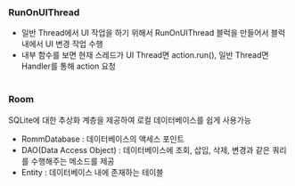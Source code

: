 ### RunOnUIThread
- 일반 Thread에서 UI 작업을 하기 위해서 RunOnUIThread 블럭을 만들어서 블럭 내에서 UI 변경 작업 수행
- 내부 함수를 보면 현재 스레드가 UI Thread면 action.run(), 일반 Thread면 Handler를 통해 action 요청
<br><br>

### Room
SQLite에 대한 추상화 계층을 제공하여 로컬 데이터베이스를 쉽게 사용가능
- RommDatabase : 데이터베이스의 액세스 포인트
- DAO(Data Access Object) : 데이터베이스에 조회, 삽입, 삭제, 변경과 같은 쿼리를 수행해주는 메소드를 제공
- Entity : 데이터베이스 내에 존재하는 테이블
<br><br>

